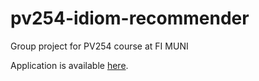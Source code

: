 # pv254-idiom-recommender
Group project for PV254 course at FI MUNI

Application is available [here](https://pv254-idiom-recommender.herokuapp.com/).
